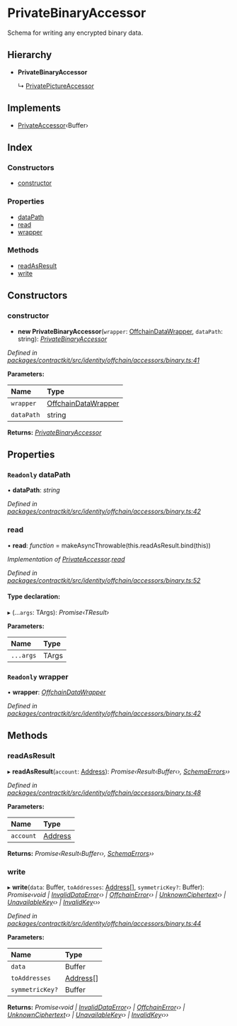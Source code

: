 # PrivateBinaryAccessor

Schema for writing any encrypted binary data.

## Hierarchy

* **PrivateBinaryAccessor**

  ↳ [PrivatePictureAccessor](_identity_offchain_accessors_pictures_.privatepictureaccessor.md)

## Implements

* [PrivateAccessor](../interfaces/_identity_offchain_accessors_interfaces_.privateaccessor.md)‹Buffer›

## Index

### Constructors

* [constructor](_identity_offchain_accessors_binary_.privatebinaryaccessor.md#constructor)

### Properties

* [dataPath](_identity_offchain_accessors_binary_.privatebinaryaccessor.md#readonly-datapath)
* [read](_identity_offchain_accessors_binary_.privatebinaryaccessor.md#read)
* [wrapper](_identity_offchain_accessors_binary_.privatebinaryaccessor.md#readonly-wrapper)

### Methods

* [readAsResult](_identity_offchain_accessors_binary_.privatebinaryaccessor.md#readasresult)
* [write](_identity_offchain_accessors_binary_.privatebinaryaccessor.md#write)

## Constructors

### constructor

+ **new PrivateBinaryAccessor**\(`wrapper`: [OffchainDataWrapper](_identity_offchain_data_wrapper_.offchaindatawrapper.md), `dataPath`: string\): [_PrivateBinaryAccessor_](_identity_offchain_accessors_binary_.privatebinaryaccessor.md)

_Defined in_ [_packages/contractkit/src/identity/offchain/accessors/binary.ts:41_](https://github.com/celo-org/celo-monorepo/blob/master/packages/contractkit/src/identity/offchain/accessors/binary.ts#L41)

**Parameters:**

| Name | Type |
| :--- | :--- |
| `wrapper` | [OffchainDataWrapper](_identity_offchain_data_wrapper_.offchaindatawrapper.md) |
| `dataPath` | string |

**Returns:** [_PrivateBinaryAccessor_](_identity_offchain_accessors_binary_.privatebinaryaccessor.md)

## Properties

### `Readonly` dataPath

• **dataPath**: _string_

_Defined in_ [_packages/contractkit/src/identity/offchain/accessors/binary.ts:42_](https://github.com/celo-org/celo-monorepo/blob/master/packages/contractkit/src/identity/offchain/accessors/binary.ts#L42)

### read

• **read**: _function_ = makeAsyncThrowable\(this.readAsResult.bind\(this\)\)

_Implementation of_ [_PrivateAccessor_](../interfaces/_identity_offchain_accessors_interfaces_.privateaccessor.md)_._[_read_](../interfaces/_identity_offchain_accessors_interfaces_.privateaccessor.md#read)

_Defined in_ [_packages/contractkit/src/identity/offchain/accessors/binary.ts:52_](https://github.com/celo-org/celo-monorepo/blob/master/packages/contractkit/src/identity/offchain/accessors/binary.ts#L52)

#### Type declaration:

▸ \(...`args`: TArgs\): _Promise‹TResult›_

**Parameters:**

| Name | Type |
| :--- | :--- |
| `...args` | TArgs |

### `Readonly` wrapper

• **wrapper**: [_OffchainDataWrapper_](_identity_offchain_data_wrapper_.offchaindatawrapper.md)

_Defined in_ [_packages/contractkit/src/identity/offchain/accessors/binary.ts:42_](https://github.com/celo-org/celo-monorepo/blob/master/packages/contractkit/src/identity/offchain/accessors/binary.ts#L42)

## Methods

### readAsResult

▸ **readAsResult**\(`account`: [Address](../modules/_base_.md#address)\): _Promise‹Result‹Buffer‹›,_ [_SchemaErrors_](../modules/_identity_offchain_accessors_errors_.md#schemaerrors)_››_

_Defined in_ [_packages/contractkit/src/identity/offchain/accessors/binary.ts:48_](https://github.com/celo-org/celo-monorepo/blob/master/packages/contractkit/src/identity/offchain/accessors/binary.ts#L48)

**Parameters:**

| Name | Type |
| :--- | :--- |
| `account` | [Address](../modules/_base_.md#address) |

**Returns:** _Promise‹Result‹Buffer‹›,_ [_SchemaErrors_](../modules/_identity_offchain_accessors_errors_.md#schemaerrors)_››_

### write

▸ **write**\(`data`: Buffer, `toAddresses`: [Address](../modules/_base_.md#address)\[\], `symmetricKey?`: Buffer\): _Promise‹void \|_ [_InvalidDataError_](_identity_offchain_accessors_errors_.invaliddataerror.md)_‹› \|_ [_OffchainError_](_identity_offchain_accessors_errors_.offchainerror.md)_‹› \|_ [_UnknownCiphertext_](_identity_offchain_accessors_errors_.unknownciphertext.md)_‹› \|_ [_UnavailableKey_](_identity_offchain_accessors_errors_.unavailablekey.md)_‹› \|_ [_InvalidKey_](_identity_offchain_accessors_errors_.invalidkey.md)_‹››_

_Defined in_ [_packages/contractkit/src/identity/offchain/accessors/binary.ts:44_](https://github.com/celo-org/celo-monorepo/blob/master/packages/contractkit/src/identity/offchain/accessors/binary.ts#L44)

**Parameters:**

| Name | Type |
| :--- | :--- |
| `data` | Buffer |
| `toAddresses` | [Address](../modules/_base_.md#address)\[\] |
| `symmetricKey?` | Buffer |

**Returns:** _Promise‹void \|_ [_InvalidDataError_](_identity_offchain_accessors_errors_.invaliddataerror.md)_‹› \|_ [_OffchainError_](_identity_offchain_accessors_errors_.offchainerror.md)_‹› \|_ [_UnknownCiphertext_](_identity_offchain_accessors_errors_.unknownciphertext.md)_‹› \|_ [_UnavailableKey_](_identity_offchain_accessors_errors_.unavailablekey.md)_‹› \|_ [_InvalidKey_](_identity_offchain_accessors_errors_.invalidkey.md)_‹››_

